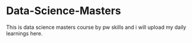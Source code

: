 # Data-Science-Masters
This is data science masters course by pw skills and i will upload my daily learnings here.
